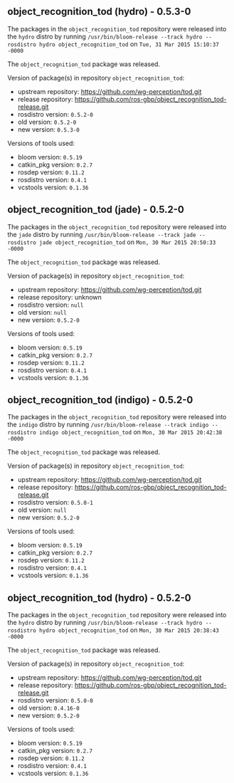 ## object_recognition_tod (hydro) - 0.5.3-0

The packages in the `object_recognition_tod` repository were released into the `hydro` distro by running `/usr/bin/bloom-release --track hydro --rosdistro hydro object_recognition_tod` on `Tue, 31 Mar 2015 15:10:37 -0000`

The `object_recognition_tod` package was released.

Version of package(s) in repository `object_recognition_tod`:
- upstream repository: https://github.com/wg-perception/tod.git
- release repository: https://github.com/ros-gbp/object_recognition_tod-release.git
- rosdistro version: `0.5.2-0`
- old version: `0.5.2-0`
- new version: `0.5.3-0`

Versions of tools used:
- bloom version: `0.5.19`
- catkin_pkg version: `0.2.7`
- rosdep version: `0.11.2`
- rosdistro version: `0.4.1`
- vcstools version: `0.1.36`


## object_recognition_tod (jade) - 0.5.2-0

The packages in the `object_recognition_tod` repository were released into the `jade` distro by running `/usr/bin/bloom-release --track jade --rosdistro jade object_recognition_tod` on `Mon, 30 Mar 2015 20:50:33 -0000`

The `object_recognition_tod` package was released.

Version of package(s) in repository `object_recognition_tod`:
- upstream repository: https://github.com/wg-perception/tod.git
- release repository: unknown
- rosdistro version: `null`
- old version: `null`
- new version: `0.5.2-0`

Versions of tools used:
- bloom version: `0.5.19`
- catkin_pkg version: `0.2.7`
- rosdep version: `0.11.2`
- rosdistro version: `0.4.1`
- vcstools version: `0.1.36`


## object_recognition_tod (indigo) - 0.5.2-0

The packages in the `object_recognition_tod` repository were released into the `indigo` distro by running `/usr/bin/bloom-release --track indigo --rosdistro indigo object_recognition_tod` on `Mon, 30 Mar 2015 20:42:38 -0000`

The `object_recognition_tod` package was released.

Version of package(s) in repository `object_recognition_tod`:
- upstream repository: https://github.com/wg-perception/tod.git
- release repository: https://github.com/ros-gbp/object_recognition_tod-release.git
- rosdistro version: `0.5.0-1`
- old version: `null`
- new version: `0.5.2-0`

Versions of tools used:
- bloom version: `0.5.19`
- catkin_pkg version: `0.2.7`
- rosdep version: `0.11.2`
- rosdistro version: `0.4.1`
- vcstools version: `0.1.36`


## object_recognition_tod (hydro) - 0.5.2-0

The packages in the `object_recognition_tod` repository were released into the `hydro` distro by running `/usr/bin/bloom-release --track hydro --rosdistro hydro object_recognition_tod` on `Mon, 30 Mar 2015 20:38:43 -0000`

The `object_recognition_tod` package was released.

Version of package(s) in repository `object_recognition_tod`:
- upstream repository: https://github.com/wg-perception/tod.git
- release repository: https://github.com/ros-gbp/object_recognition_tod-release.git
- rosdistro version: `0.5.0-0`
- old version: `0.4.16-0`
- new version: `0.5.2-0`

Versions of tools used:
- bloom version: `0.5.19`
- catkin_pkg version: `0.2.7`
- rosdep version: `0.11.2`
- rosdistro version: `0.4.1`
- vcstools version: `0.1.36`


